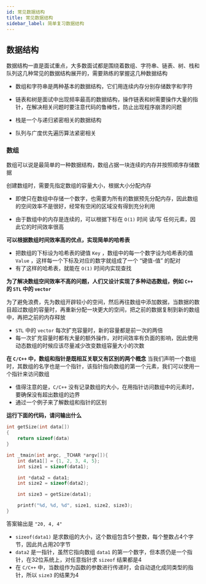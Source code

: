 ```yaml
---
id: 常见数据结构
title: 常见数据结构
sidebar_label: 简单复习数据结构
---
```


## 数据结构

数据结构一直是面试重点，大多数面试都是围绕着数组、字符串、链表、树、栈和队列这几种常见的数据结构展开的，需要熟练的掌握这几种数据结构

- 数组和字符串是两种基本的数据结构，它们用连续内存分别存储数字和字符

- 链表和树是面试中出现频率最高的数据结构，操作链表和树需要操作大量的指针，在解决相关问题时要注意代码的鲁棒性，防止出现程序崩溃的问题

- 栈是一个与递归紧密相关的数据结构

- 队列与广度优先遍历算法紧密相关

### 数组

数组可以说是最简单的一种数据结构，数组占据一块连续的内存并按照顺序存储数据

创建数组时，需要先指定数组的容量大小，根据大小分配内存
- 即使只在数组中存储一个数字，也需要为所有的数据预先分配内存，因此数组的空间效率不是很好，经常有空闲的区域没有得到充分利用

- 由于数组中的内存是连续的，可以根据下标在 `O(1)` 时间 读/写 任何元素，因此它的时间效率很高

**可以根据数组时间效率高的优点，实现简单的哈希表**
- 把数组的下标设为哈希表的键值 `Key` ，数组中的每一个数字设为哈希表的值 `Value` ，这样每一个下标及对应的数字就组成了一个 “键值-值” 的配对
- 有了这样的哈希表，就能在 `O(1)` 时间内实现查找

**为了解决数组空间效率不高的问题，人们又设计实现了多种动态数组，例如 `C++` 的 `STL` 中的 `vector`** 

为了避免浪费，先为数组开辟较小的空间，然后再往数组中添加数据，当数据的数目超过数组的容量时，再重新分配一块更大的空间，把之前的数据复制到新的数组中，再把之前的内存释放
- `STL` 中的 `vector` 每次扩充容量时，新的容量都是前一次的两倍
- 每一次扩充容量时都有大量的额外操作，对时间效率有负面的影响，因此使用动态数组的时候应该尽量减少改变数组容量大小的次数

**在 `C/C++` 中，数组和指针是既相互关联又有区别的两个概念**
当我们声明一个数组时，其数组的名字也是一个指针，该指针指向数组的第一个元素，我们可以使用一个指针来访问数组
- 值得注意的是，`C/C++` 没有记录数组的大小，在用指针访问数组中的元素时，要确保没有超出数组的边界
- 通过一个例子来了解数组和指针的区别

**运行下面的代码，请问输出什么**

``` cpp
int getSize(int data[])
{
    return sizeof(data)
}

int _tmain(int argc, _TCHAR *argv[]){
    int data1[] = {1, 2, 3, 4, 5};
    int size1 = sizeof(data1);

    int *data2 = data1;
    int size2 = sizeof(data2);

    int size3 = getSize(data1);

    printf("%d, %d, %d", size1, size2, size3);
}
```

答案输出是 `"20, 4, 4"`
- `sizeof(data1)` 是求数组的大小，这个数组包含5个整数，每个整数占4个字节，因此共占用20字节
- `data2` 是一指针，虽然它指向数组 `data1` 的第一个数字，但本质仍是一个指针，在32位系统上，对任意指针求 `sizeof` 结果都是4
- 在 `C/C++` 中，当数组作为函数的参数进行传递时，会自动退化成同类型的指针，所以 `size3` 的结果为4

